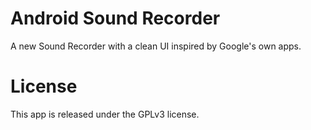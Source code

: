 Android Sound Recorder
=====================

A new Sound Recorder with a clean UI inspired by Google's own apps.

License
=======

This app is released under the GPLv3 license.
